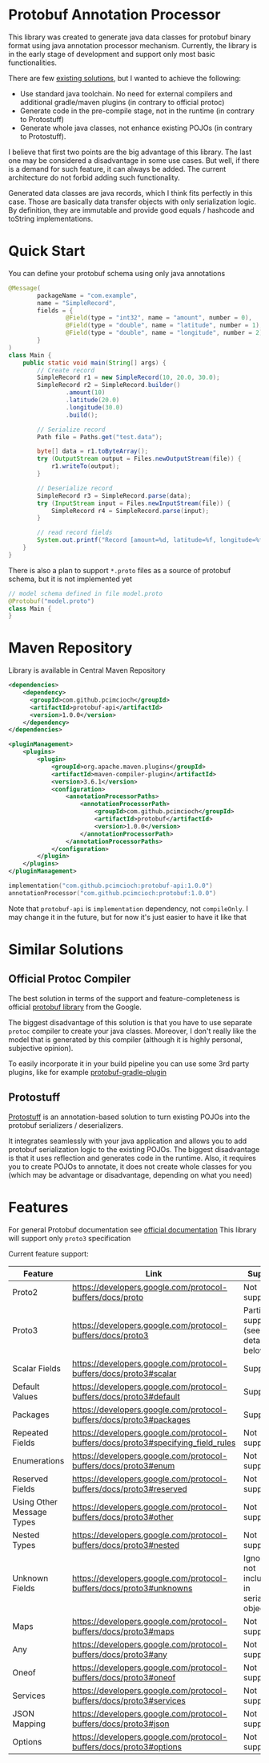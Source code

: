 # Protobuf Annotation Processor
This library was created to generate java data classes for protobuf binary format using java annotation processor mechanism.
Currently, the library is in the early stage of development and support only most basic functionalities.

There are few [existing solutions](#similar-solutions), but I wanted to achieve the following:
- Use standard java toolchain. No need for external compilers and additional gradle/maven plugins (in contrary to official protoc)
- Generate code in the pre-compile stage, not in the runtime (in contrary to Protostuff)
- Generate whole java classes, not enhance existing POJOs (in contrary to Protostuff).

I believe that first two points are the big advantage of this library. The last one may be considered a disadvantage in 
some use cases. But well, if there is a demand for such feature, it can always be added. The current architecture do not
forbid adding such functionality.

Generated data classes are java records, which I think fits perfectly in this case. Those are basically data transfer objects with
only serialization logic. By definition, they are immutable and provide good equals / hashcode and toString implementations.

# Quick Start
You can define your protobuf schema using only java annotations
```java
@Message(
        packageName = "com.example",
        name = "SimpleRecord",
        fields = {
                @Field(type = "int32", name = "amount", number = 0),
                @Field(type = "double", name = "latitude", number = 1),
                @Field(type = "double", name = "longitude", number = 2)
        }
)
class Main {
    public static void main(String[] args) {
        // Create record
        SimpleRecord r1 = new SimpleRecord(10, 20.0, 30.0);
        SimpleRecord r2 = SimpleRecord.builder()
                .amount(10)
                .latitude(20.0)
                .longitude(30.0)
                .build();

        // Serialize record
        Path file = Paths.get("test.data");

        byte[] data = r1.toByteArray();
        try (OutputStream output = Files.newOutputStream(file)) {
            r1.writeTo(output);
        }

        // Deserialize record
        SimpleRecord r3 = SimpleRecord.parse(data);
        try (InputStream input = Files.newInputStream(file)) {
            SimpleRecord r4 = SimpleRecord.parse(input);
        }

        // read record fields
        System.out.printf("Record [amount=%d, latitude=%f, longitude=%f]%n", r3.amount(), r3.latitude(), r3.longitude());
    }
}
```

There is also a plan to support `*.proto` files as a source of protobuf schema, but it is not implemented yet
```java
// model schema defined in file model.proto
@Protobuf("model.proto")
class Main {
}
```

# Maven Repository
Library is available in Central Maven Repository

```xml
<dependencies>
    <dependency>
      <groupId>com.github.pcimcioch</groupId>
      <artifactId>protobuf-api</artifactId>
      <version>1.0.0</version>
    </dependency>
</dependencies>

<pluginManagement>
    <plugins>
        <plugin>
            <groupId>org.apache.maven.plugins</groupId>
            <artifactId>maven-compiler-plugin</artifactId>
            <version>3.6.1</version>
            <configuration>
                <annotationProcessorPaths>
                    <annotationProcessorPath>
                        <groupId>com.github.pcimcioch</groupId>
                        <artifactId>protobuf</artifactId>
                        <version>1.0.0</version>
                    </annotationProcessorPath>
                </annotationProcessorPaths>
            </configuration>
        </plugin>
    </plugins>
</pluginManagement>
```

```kotlin
implementation("com.github.pcimcioch:protobuf-api:1.0.0")
annotationProcessor("com.github.pcimcioch:protobuf:1.0.0")
```

Note that `protobuf-api` is `implementation` dependency, not `compileOnly`. I may change it in the future, but for now it's just easier
to have it like that

# Similar Solutions

## Official Protoc Compiler
The best solution in terms of the support and feature-completeness is official 
[protobuf library](https://developers.google.com/protocol-buffers/docs/javatutorial) from the Google.

The biggest disadvantage of this solution is that you have to use separate `protoc` compiler to create your java classes.
Moreover, I don't really like the model that is generated by this compiler (although it is highly personal, subjective opinion).

To easily incorporate it in your build pipeline you can use some 3rd party plugins, like for example 
[protobuf-gradle-plugin](https://github.com/google/protobuf-gradle-plugin)

## Protostuff
[Protostuff](https://protostuff.github.io/docs/protostuff-runtime/) is an annotation-based solution to turn existing POJOs
into the protobuf serializers / deserializers.

It integrates seamlessly with your java application and allows you to add protobuf serialization logic to the existing POJOs.
The biggest disadvantage is that it uses reflection and generates code in the runtime. Also, it requires you to create POJOs
to annotate, it does not create whole classes for you (which may be advantage or disadvantage, depending on what you need)

# Features
For general Protobuf documentation see [official documentation](https://developers.google.com/protocol-buffers/docs/proto3)
This library will support only `proto3` specification

Current feature support:

| Feature                   | Link                                                                                | Support                                    |
|---------------------------|-------------------------------------------------------------------------------------|--------------------------------------------|
| Proto2                    | <https://developers.google.com/protocol-buffers/docs/proto>                         | Not supported                              |
| Proto3                    | <https://developers.google.com/protocol-buffers/docs/proto3>                        | Partial support (see details below)        |
| Scalar Fields             | <https://developers.google.com/protocol-buffers/docs/proto3#scalar>                 | Supported                                  |
| Default Values            | <https://developers.google.com/protocol-buffers/docs/proto3#default>                | Supported                                  |
| Packages                  | <https://developers.google.com/protocol-buffers/docs/proto3#packages>               | Supported                                  |
| Repeated Fields           | <https://developers.google.com/protocol-buffers/docs/proto3#specifying_field_rules> | Not supported                              |                                     |
| Enumerations              | <https://developers.google.com/protocol-buffers/docs/proto3#enum>                   | Not supported                              |                                     |
| Reserved Fields           | <https://developers.google.com/protocol-buffers/docs/proto3#reserved>               | Not supported                              |
| Using Other Message Types | <https://developers.google.com/protocol-buffers/docs/proto3#other>                  | Not supported                              |
| Nested Types              | <https://developers.google.com/protocol-buffers/docs/proto3#nested>                 | Not supported                              |
| Unknown Fields            | <https://developers.google.com/protocol-buffers/docs/proto3#unknowns>               | Ignored, not included in serialized object |
| Maps                      | <https://developers.google.com/protocol-buffers/docs/proto3#maps>                   | Not supported                              |
| Any                       | <https://developers.google.com/protocol-buffers/docs/proto3#any>                    | Not supported                              |
| Oneof                     | <https://developers.google.com/protocol-buffers/docs/proto3#oneof>                  | Not supported                              |
| Services                  | <https://developers.google.com/protocol-buffers/docs/proto3#services>               | Not supported                              |
| JSON Mapping              | <https://developers.google.com/protocol-buffers/docs/proto3#json>                   | Not supported                              |
| Options                   | <https://developers.google.com/protocol-buffers/docs/proto3#options>                | Not supported                              |